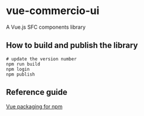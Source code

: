 # vue-commercio-ui
A Vue.js SFC components library

## How to build and publish the library

    # update the version number
    npm run build
    npm login
    npm publish

## Reference guide
[Vue packaging for npm](https://vuejs.org/v2/cookbook/packaging-sfc-for-npm.html#Can%E2%80%99t-I-Just-Share-vue-Files-Directly)
